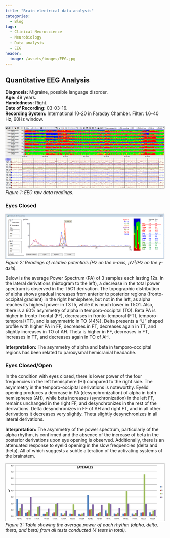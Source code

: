```yaml
---
title: "Brain electrical data analysis"
categories:
  - Blog
tags:
  - Clinical Neuroscience
  - Neurobiology
  - Data analysis
  - EEG
header:
  image: /assets/images/EEG.jpg
---
```


## Quantitative EEG Analysis

**Diagnosis:** Migraine, possible language disorder.  
**Age:** 49 years.  
**Handedness:** Right.  
**Date of Recording:** 03-03-16.  
**Recording System:** International 10-20 in Faraday Chamber. Filter: 1.6-40 Hz, 60Hz window.

![EEG Raw Data](/assets/images/raw_signals.png)
*Figure 1: EEG raw data readings.*

### Eyes Closed

![Relative Potentials](/assets/images/Raw_potentials.png)
*Figure 2: Readings of relative potentials (Hz on the x-axis, μV²/Hz on the y-axis).*

Below is the average Power Spectrum (PA) of 3 samples each lasting 12s. In the lateral derivations (histogram to the left), a decrease in the total power spectrum is observed in the T5O1 derivation. The topographic distribution of alpha shows gradual increases from anterior to posterior regions (fronto-occipital gradient) in the right hemisphere, but not in the left, as alpha reaches its highest power in T3T5, while it is much lower in T5O1. Also, there is a 60% asymmetry of alpha in temporo-occipital (TO). Beta PA is higher in fronto-frontal (FF), decreases in fronto-temporal (FT), temporo-temporal (TT), and is asymmetric in TO (44%). Delta presents a “U” shaped profile with higher PA in FF, decreases in FT, decreases again in TT, and slightly increases in TO of AH. Theta is higher in FF, decreases in FT, increases in TT, and decreases again in TO of AH.

**Interpretation:** The asymmetry of alpha and beta in temporo-occipital regions has been related to paroxysmal hemicranial headache.

### Eyes Closed/Open

In the condition with eyes closed, there is lower power of the four frequencies in the left hemisphere (HI) compared to the right side. The asymmetry in the temporo-occipital derivations is noteworthy. Eyelid opening produces a decrease in PA (desynchronization) of alpha in both hemispheres (AH), while beta increases (synchronization) in the left FF, remains unchanged in the right FF, and desynchronizes in the rest of the derivations. Delta desynchronizes in FF of AH and right FT, and in all other derivations it decreases very slightly. Theta slightly desynchronizes in all lateral derivations.

**Interpretation:** The asymmetry of the power spectrum, particularly of the alpha rhythm, is confirmed and the absence of the increase of beta in the posterior derivations upon eye opening is observed. Additionally, there is an attenuated response to eyelid opening in the slow frequencies (delta and theta). All of which suggests a subtle alteration of the activating systems of the brainstem.





![Average Power of Rhythms](/assets/images/analyzed_graph.png)
*Figure 3: Table showing the average power of each rhythm (alpha, delta, theta, and beta) from all tests conducted (4 tests in total).*
